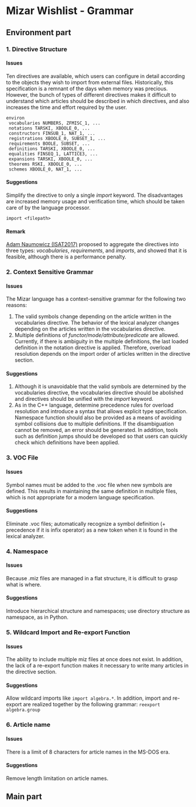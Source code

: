<!-- markdownlint-disable MD022 MD024 MD031 MD032 MD040 -->

# Mizar Wishlist - Grammar
## Environment part
### 1. Directive Structure
#### Issues
Ten directives are available, which users can configure in detail according to the objects they wish to import from external files. Historically, this specification is a remnant of the days when memory was precious. However, the bunch of types of different directives makes it difficult to understand which articles should be described in which directives, and also increases the time and effort required by the user.
```text
environ
 vocabularies NUMBERS, ZFMISC_1, ...
 notations TARSKI, XBOOLE_0, ...
 constructors FINSUB_1, NAT_1, ...
 registrations XBOOLE_0, SUBSET_1, ...
 requirements BOOLE, SUBSET, ...
 definitions TARSKI, XBOOLE_0, ...
 equalities FINSEQ_1, LATTICE3, ...
 expansions TARSKI, XBOOLE_0, ...
 theorems RSKI, XBOOLE_0, ...
 schemes XBOOLE_0, NAT_1, ...
```

#### Suggestions
Simplify the directive to only a single *import* keyword. The disadvantages are increased memory usage and verification time, which should be taken care of by the language processor.
```text
import <filepath>
```

#### Remark
[Adam Naumowicz (ISAT2017)](https://link.springer.com/chapter/10.1007/978-3-319-67229-8_15) proposed to aggregate the directives into three types: *vocabularies*, *requirements*, and *imports*, and showed that it is feasible, although there is a performance penalty.

### 2. Context Sensitive Grammar
#### Issues
The Mizar language has a context-sensitive grammar for the following two reasons:

1. The valid symbols change depending on the article written in the vocabularies directive. The behavior of the lexical analyzer changes depending on the articles written in the vocabularies directive.
2. Multiple definitions of *functor/mode/attribute/predicate* are allowed. Currently, if there is ambiguity in the multiple definitions, the last loaded definition in the notation directive is applied. Therefore, overload resolution depends on the import order of articles written in the directive section.

#### Suggestions
1. Although it is unavoidable that the valid symbols are determined by the vocabularies directive, the vocabularies directive should be abolished and directives should be unified with the *import* keyword.
2. As in the C++ language, determine precedence rules for overload resolution and introduce a syntax that allows explicit type specification. Namespace function should also be provided as a means of avoiding symbol collisions due to multiple definitions. If the disambiguation cannot be removed, an error should be generated. In addition, tools such as definition jumps should be developed so that users can quickly check which definitions have been applied.

### 3. VOC File
#### Issues
Symbol names must be added to the .voc file when new symbols are defined. This results in maintaining the same definition in multiple files, which is not appropriate for a modern language specification.

#### Suggestions
Eliminate .voc files; automatically recognize a symbol definition (+ precedence if it is infix operator) as a new token when it is found in the lexical analyzer.

### 4. Namespace
#### Issues
Because .miz files are managed in a flat structure, it is difficult to grasp what is where.

#### Suggestions
Introduce hierarchical structure and namespaces; use directory structure as namespace, as in Python.

### 5. Wildcard Import and Re-export Function
#### Issues
The ability to include multiple miz files at once does not exist. In addition, the lack of a re-export function makes it necessary to write many articles in the directive section.

#### Suggestions
Allow wildcard imports like ```import algebra.*```. In addition, import and re-export are realized together by the following grammar: ```reexport algebra.group```

### 6. Article name
#### Issues
There is a limit of 8 characters for article names in the MS-DOS era.

#### Suggestions
Remove length limitation on article names.

## Main part
